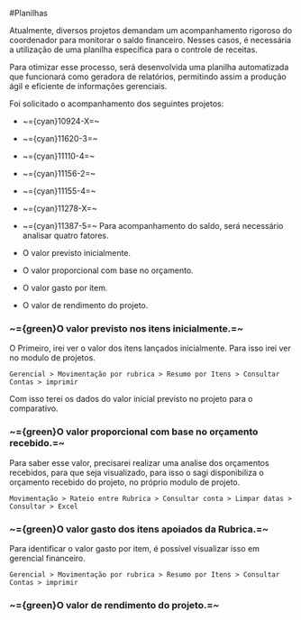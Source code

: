 #Planilhas 

Atualmente, diversos projetos demandam um acompanhamento rigoroso do coordenador para monitorar o saldo financeiro. Nesses casos, é necessária a utilização de uma planilha específica para o controle de receitas. 

Para otimizar esse processo, será desenvolvida uma planilha automatizada que funcionará como geradora de relatórios, permitindo assim a produção ágil e eficiente de informações gerenciais.

Foi solicitado o acompanhamento dos seguintes projetos:
- ~={cyan}10924-X=~
- ~={cyan}11620-3=~
- ~={cyan}11110-4=~
- ~={cyan}11156-2=~
- ~={cyan}11155-4=~
- ~={cyan}11278-X=~
- ~={cyan}11387-5=~
Para acompanhamento do saldo, será necessário analisar quatro fatores.

- O valor previsto inicialmente.
- O valor proporcional com base no orçamento.
- O valor gasto por item.
- O valor de rendimento do projeto.

### ~={green}O valor previsto nos itens inicialmente.=~

 O Primeiro, irei ver o valor dos itens lançados inicialmente. Para isso irei ver no modulo de projetos. 

`Gerencial > Movimentação por rubrica > Resumo por Itens > Consultar Contas > imprimir`

Com isso terei os dados do valor inicial previsto no projeto para o comparativo.

### ~={green}O valor proporcional com base no orçamento recebido.=~

Para saber esse valor, precisarei realizar uma analise dos orçamentos recebidos, para que seja visualizado, para isso o sagi disponibiliza o orçamento recebido do projeto, no próprio modulo de projeto.

`Movimentação > Rateio entre Rubrica > Consultar conta > Limpar datas > Consultar > Excel`
### ~={green}O valor gasto dos itens apoiados da Rubrica.=~

Para identificar o valor gasto por item, é possível visualizar isso em gerencial financeiro. 

`Gerencial > Movimentação por rubrica > Resumo por Itens > Consultar Contas > imprimir`
### ~={green}O valor de rendimento do projeto.=~






